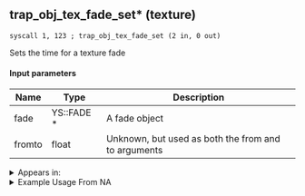 ## trap_obj_tex_fade_set* (texture)

`syscall 1, 123 ; trap_obj_tex_fade_set (2 in, 0 out)`

Sets the time for a texture fade

#### Input parameters
| Name | Type | Description
|------|------|------------
| fade   | YS::FADE *   | A fade object
| fromto   | float   | Unknown, but used as both the from and to arguments




<details>
	<summary>Appears in:</summary>

</details>

<details>
	<summary>Example Usage From NA</summary>
```

```
</details>


